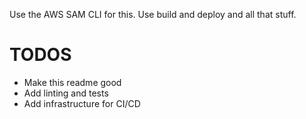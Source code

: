 Use the AWS SAM CLI for this. Use build and deploy and all that stuff.

# TODOS
- Make this readme good
- Add linting and tests
- Add infrastructure for CI/CD